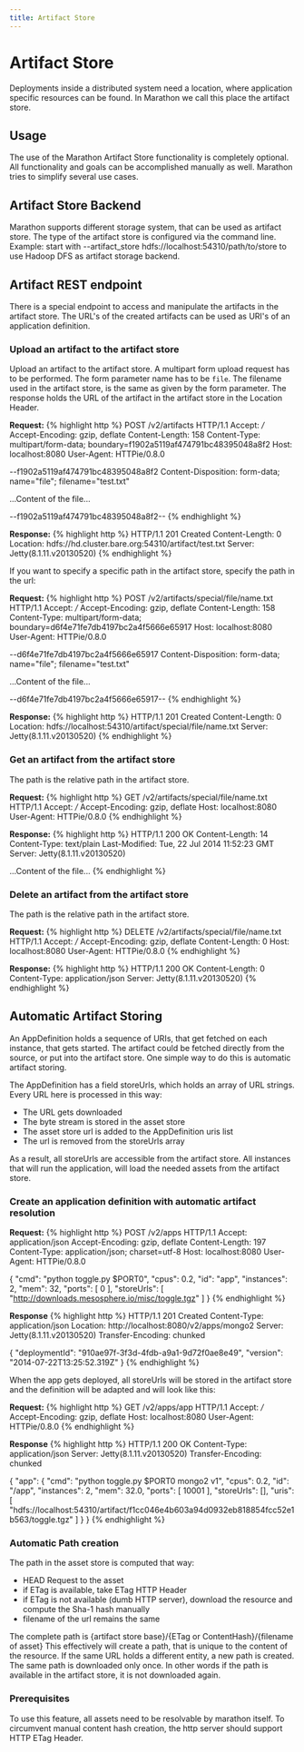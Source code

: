 ```yaml
---
title: Artifact Store
---
```


# Artifact Store

Deployments inside a distributed system need a location, where application specific resources can be found.
In Marathon we call this place the artifact store.


## Usage

The use of the Marathon Artifact Store functionality is completely optional.
All functionality and goals can be accomplished manually as well.
Marathon tries to simplify several use cases.


## Artifact Store Backend

Marathon supports different storage system, that can be used as artifact store.
The type of the artifact store is configured via the command line.
Example: start with --artifact_store hdfs://localhost:54310/path/to/store to use Hadoop DFS 
as artifact storage backend.


## Artifact REST endpoint

There is a special endpoint to access and manipulate the artifacts in the artifact store.
The URL's of the created artifacts can be used as URI's of an application definition.

### Upload an artifact to the artifact store

Upload an artifact to the artifact store.
A multipart form upload request has to be performed.
The form parameter name has to be ```file```.
The filename used in the artifact store, is the same as given by the form parameter.
The response holds the URL of the artifact in the artifact store in the Location Header.

**Request:**
{% highlight http %}
POST /v2/artifacts HTTP/1.1
Accept: */*
Accept-Encoding: gzip, deflate
Content-Length: 158
Content-Type: multipart/form-data; boundary=f1902a5119af474791bc48395048a8f2
Host: localhost:8080
User-Agent: HTTPie/0.8.0

--f1902a5119af474791bc48395048a8f2
Content-Disposition: form-data; name="file"; filename="test.txt"

...Content of the file...

--f1902a5119af474791bc48395048a8f2--
{% endhighlight %}

**Response:**
{% highlight http %}
HTTP/1.1 201 Created
Content-Length: 0
Location: hdfs://hd.cluster.bare.org:54310/artifact/test.txt
Server: Jetty(8.1.11.v20130520)
{% endhighlight %}

If you want to specify a specific path in the artifact store, specify the path in the url:

**Request:**
{% highlight http %}
POST /v2/artifacts/special/file/name.txt HTTP/1.1
Accept: */*
Accept-Encoding: gzip, deflate
Content-Length: 158
Content-Type: multipart/form-data; boundary=d6f4e71fe7db4197bc2a4f5666e65917
Host: localhost:8080
User-Agent: HTTPie/0.8.0

--d6f4e71fe7db4197bc2a4f5666e65917
Content-Disposition: form-data; name="file"; filename="test.txt"

...Content of the file...

--d6f4e71fe7db4197bc2a4f5666e65917--
{% endhighlight %}

**Response:**
{% highlight http %}
HTTP/1.1 201 Created
Content-Length: 0
Location: hdfs://localhost:54310/artifact/special/file/name.txt
Server: Jetty(8.1.11.v20130520)
{% endhighlight %}

### Get an artifact from the artifact store

The path is the relative path in the artifact store.

**Request:**
{% highlight http %}
GET /v2/artifacts/special/file/name.txt HTTP/1.1
Accept: */*
Accept-Encoding: gzip, deflate
Host: localhost:8080
User-Agent: HTTPie/0.8.0
{% endhighlight %}

**Response:**
{% highlight http %}
HTTP/1.1 200 OK
Content-Length: 14
Content-Type: text/plain
Last-Modified: Tue, 22 Jul 2014 11:52:23 GMT
Server: Jetty(8.1.11.v20130520)

...Content of the file...
{% endhighlight %}

### Delete an artifact from the artifact store

The path is the relative path in the artifact store.

**Request:**
{% highlight http %}
DELETE /v2/artifacts/special/file/name.txt HTTP/1.1
Accept: */*
Accept-Encoding: gzip, deflate
Content-Length: 0
Host: localhost:8080
User-Agent: HTTPie/0.8.0
{% endhighlight %}

**Response:**
{% highlight http %}
HTTP/1.1 200 OK
Content-Length: 0
Content-Type: application/json
Server: Jetty(8.1.11.v20130520)
{% endhighlight %}


## Automatic Artifact Storing

An AppDefinition holds a sequence of URIs, that get fetched on each instance, that gets started.
The artifact could be fetched directly from the source, or put into the artifact store.
One simple way to do this is automatic artifact storing.

The AppDefinition has a field storeUrls, which holds an array of URL strings.
Every URL here is processed in this way:

* The URL gets downloaded
* The byte stream is stored in the asset store
* The asset store url is added to the AppDefinition uris list
* The url is removed from the storeUrls array

As a result, all storeUrls are accessible from the artifact store.
All instances that will run the application, will load the needed assets from the artifact store.


### Create an application definition with automatic artifact resolution

**Request:**
{% highlight http %}
POST /v2/apps HTTP/1.1
Accept: application/json
Accept-Encoding: gzip, deflate
Content-Length: 197
Content-Type: application/json; charset=utf-8
Host: localhost:8080
User-Agent: HTTPie/0.8.0

{
    "cmd": "python toggle.py $PORT0", 
    "cpus": 0.2, 
    "id": "app", 
    "instances": 2, 
    "mem": 32, 
    "ports": [
        0
    ], 
    "storeUrls": [
        "http://downloads.mesosphere.io/misc/toggle.tgz"
    ]
}
{% endhighlight %}

**Response**
{% highlight http %}
HTTP/1.1 201 Created
Content-Type: application/json
Location: http://localhost:8080/v2/apps/mongo2
Server: Jetty(8.1.11.v20130520)
Transfer-Encoding: chunked

{
    "deploymentId": "910ae97f-3f3d-4fdb-a9a1-9d72f0ae8e49", 
    "version": "2014-07-22T13:25:52.319Z"
}
{% endhighlight %}

When the app gets deployed, all storeUrls will be stored in the artifact store and
the definition will be adapted and will look like this:

**Request:**
{% highlight http %}
GET /v2/apps/app HTTP/1.1
Accept: */*
Accept-Encoding: gzip, deflate
Host: localhost:8080
User-Agent: HTTPie/0.8.0
{% endhighlight %}

**Response**
{% highlight http %}
HTTP/1.1 200 OK
Content-Type: application/json
Server: Jetty(8.1.11.v20130520)
Transfer-Encoding: chunked

{
    "app": {
        "cmd": "python toggle.py $PORT0 mongo2 v1", 
        "cpus": 0.2, 
        "id": "/app", 
        "instances": 2, 
        "mem": 32.0, 
        "ports": [
            10001
        ], 
        "storeUrls": [], 
        "uris": [
            "hdfs://localhost:54310/artifact/f1cc046e4b603a94d0932eb818854fcc52e1b563/toggle.tgz"
        ] 
    }
}
{% endhighlight %}



### Automatic Path creation
 
The path in the asset store is computed that way:

* HEAD Request to the asset
* if ETag is available, take ETag HTTP Header
* if ETag is not available (dumb HTTP server), download the resource and compute the Sha-1 hash manually
* filename of the url remains the same

The complete path is {artifact store base}/{ETag or ContentHash}/{filename of asset}
This effectively will create a path, that is unique to the content of the resource.
If the same URL holds a different entity, a new path is created.
The same path is downloaded only once. 
In other words if the path is available in the artifact store, it is not downloaded again.


### Prerequisites

To use this feature, all assets need to be resolvable by marathon itself.
To circumvent manual content hash creation, the http server should support HTTP ETag Header. 

